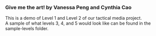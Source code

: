 <h3>Give me the art! by Vanessa Peng and Cynthia Cao</h3>

This is a demo of Level 1 and Level 2 of our tactical media project. </br>
A sample of what levels 3, 4, and 5 would look like can be found in the sample-levels folder.
